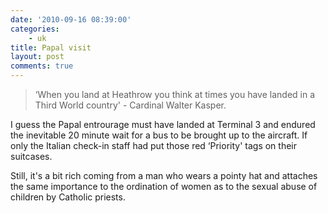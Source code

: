 ```yaml
---
date: '2010-09-16 08:39:00'
categories:
    - uk
title: Papal visit
layout: post
comments: true
---
```

> ‘When you land at Heathrow you think at times you have landed in a
> Third World country' - Cardinal Walter Kasper.

I guess the Papal entrourage must have landed at Terminal 3 and endured
the inevitable 20 minute wait for a bus to be brought up to the
aircraft. If only the Italian check-in staff had put those red
‘Priority' tags on their suitcases.

Still, it's a bit rich coming from a man who wears a pointy hat and
attaches the same importance to the ordination of women as to the sexual
abuse of children by Catholic priests.
